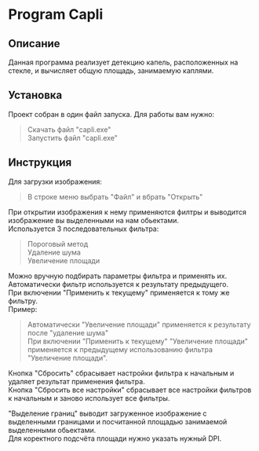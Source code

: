 # Program Capli
## Описание
Данная программа реализует детекцию капель, расположенных на стекле, и вычисляет общую площадь, занимаемую каплями.  

## Установка
Проект собран в один файл запуска. Для работы вам нужно:  
>Скачать файл "capli.exe"  
>Запустить файл "capli.exe"  
## Инструкция
Для загрузки изображения:  
  >В строке меню выбрать "Файл" и вбрать "Открыть"  

При открытии изображения к нему применяются филтры и выводится изображение вы выделенными на нам обьектами.  
Используется 3 последовательных фильтра:  
  >Пороговый метод  
  >Удаление шума  
  >Увеличение площади  

 Можно вручную подбирать параметры фильтра и применять их.  
 Автоматически фильтр используется к результату предыдущего.   
 При включении "Применить к текущему" применяется к тому же фильтру.  
 Пример: 
   >Автоматически "Увеличение площади" применяется к результату после "удаление шума"  
   >При включении "Применить к текущему" "Увеличение площади" применяется к предыдущему использованию фильтра "Увеличение площади".  

Кнопка "Сбросить" сбрасывает настройки фильтра к начальным и удаляет результат применения фильтра.  
Кнопка "Сбросить все настройки" сбрасывает все настройки фильтров к начальным и заново использует все фильтры.  

"Выделение границ" выводит загруженное изображение с выделенными границами и посчитанной площадью занимаемой выделенными обьектами.  
Для коректного подсчёта площади нужно указать нужный DPI.
 
